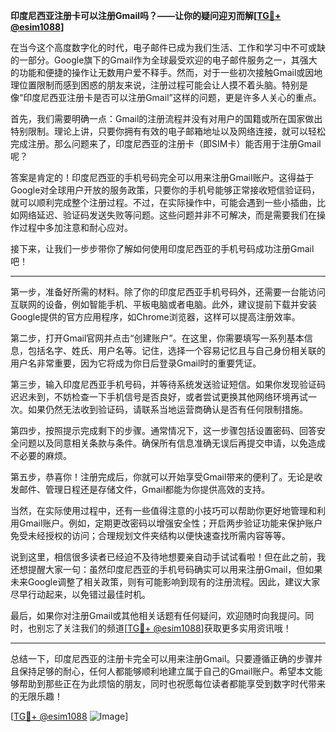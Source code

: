 **印度尼西亚注册卡可以注册Gmail吗？——让你的疑问迎刃而解[[TG💪+ @esim1088](https://t.me/s/esim1088)]**

在当今这个高度数字化的时代，电子邮件已成为我们生活、工作和学习中不可或缺的一部分。Google旗下的Gmail作为全球最受欢迎的电子邮件服务之一，其强大的功能和便捷的操作让无数用户爱不释手。然而，对于一些初次接触Gmail或因地理位置限制而感到困惑的朋友来说，注册过程可能会让人摸不着头脑。特别是像“印度尼西亚注册卡是否可以注册Gmail”这样的问题，更是许多人关心的重点。

首先，我们需要明确一点：Gmail的注册流程并没有对用户的国籍或所在国家做出特别限制。理论上讲，只要你拥有有效的电子邮箱地址以及网络连接，就可以轻松完成注册。那么问题来了，印度尼西亚的注册卡（即SIM卡）能否用于注册Gmail呢？

答案是肯定的！印度尼西亚的手机号码完全可以用来注册Gmail账户。这得益于Google对全球用户开放的服务政策，只要你的手机号能够正常接收短信验证码，就可以顺利完成整个注册过程。不过，在实际操作中，可能会遇到一些小插曲，比如网络延迟、验证码发送失败等问题。这些问题并非不可解决，而是需要我们在操作过程中多加注意和耐心应对。

接下来，让我们一步步带你了解如何使用印度尼西亚的手机号码成功注册Gmail吧！

---

第一步，准备好所需的材料。除了你的印度尼西亚手机号码外，还需要一台能访问互联网的设备，例如智能手机、平板电脑或者电脑。此外，建议提前下载并安装Google提供的官方应用程序，如Chrome浏览器，这样可以提高注册效率。

第二步，打开Gmail官网并点击“创建账户”。在这里，你需要填写一系列基本信息，包括名字、姓氏、用户名等。记住，选择一个容易记忆且与自己身份相关联的用户名非常重要，因为它将成为你日后登录Gmail时的重要凭证。

第三步，输入印度尼西亚手机号码，并等待系统发送验证短信。如果你发现验证码迟迟未到，不妨检查一下手机信号是否良好，或者尝试更换其他网络环境再试一次。如果仍然无法收到验证码，请联系当地运营商确认是否有任何限制措施。

第四步，按照提示完成剩下的步骤。通常情况下，这一步骤包括设置密码、回答安全问题以及同意相关条款与条件。确保所有信息准确无误后再提交申请，以免造成不必要的麻烦。

第五步，恭喜你！注册完成后，你就可以开始享受Gmail带来的便利了。无论是收发邮件、管理日程还是存储文件，Gmail都能为你提供高效的支持。

当然，在实际使用过程中，还有一些值得注意的小技巧可以帮助你更好地管理和利用Gmail账户。例如，定期更改密码以增强安全性；开启两步验证功能来保护账户免受未经授权的访问；合理规划文件夹结构以便快速查找所需内容等等。

说到这里，相信很多读者已经迫不及待地想要亲自动手试试看啦！但在此之前，我还想提醒大家一句：虽然印度尼西亚的手机号码确实可以用来注册Gmail，但如果未来Google调整了相关政策，则有可能影响到现有的注册流程。因此，建议大家尽早行动起来，以免错过最佳时机。

最后，如果你对注册Gmail或其他相关话题有任何疑问，欢迎随时向我提问。同时，也别忘了关注我们的频道[[TG💪+ @esim1088](https://t.me/s/esim1088)]获取更多实用资讯哦！

---

总结一下，印度尼西亚的注册卡完全可以用来注册Gmail。只要遵循正确的步骤并且保持足够的耐心，任何人都能够顺利地建立属于自己的Gmail账户。希望本文能够帮助到那些正在为此烦恼的朋友，同时也祝愿每位读者都能享受到数字时代带来的无限乐趣！

[[TG💪+ @esim1088](https://t.me/s/esim1088) ![Image](https://i.postimg.cc/4NQfJmqS/Snipaste-2025-05-13-00-14-12.png)]